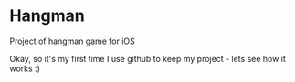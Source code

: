 # Hangman
Project of hangman game for iOS

Okay, so it's my first time I use github to keep my project - lets see how it works :)
